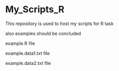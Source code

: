 # My_Scripts_R
This repository is used to host my scripts for R task

also examples should be concluded

example.R file

example.data1.txt file

example.data2.txt file

